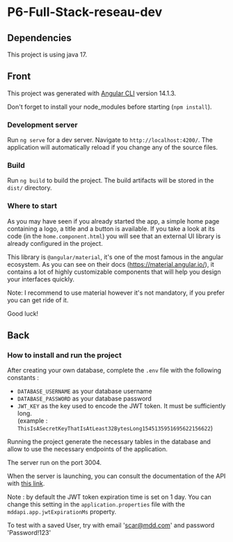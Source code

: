 # P6-Full-Stack-reseau-dev

## Dependencies

This project is using java 17.


## Front

This project was generated with [Angular CLI](https://github.com/angular/angular-cli) version 14.1.3.

Don't forget to install your node_modules before starting (`npm install`).

### Development server

Run `ng serve` for a dev server. Navigate to `http://localhost:4200/`. The application will automatically reload if you change any of the source files.

### Build

Run `ng build` to build the project. The build artifacts will be stored in the `dist/` directory.

### Where to start

As you may have seen if you already started the app, a simple home page containing a logo, a title and a button is available. If you take a look at its code (in the `home.component.html`) you will see that an external UI library is already configured in the project.

This library is `@angular/material`, it's one of the most famous in the angular ecosystem. As you can see on their docs (https://material.angular.io/), it contains a lot of highly customizable components that will help you design your interfaces quickly.

Note: I recommend to use material however it's not mandatory, if you prefer you can get ride of it.

Good luck!


## Back

### How to install and run the project

After creating your own database, complete the `.env` file with the following constants :
- `DATABASE_USERNAME` as your database username
- `DATABASE_PASSWORD` as your database password
- `JWT_KEY` as the key used to encode the JWT token. It must be sufficiently long.  
(example : `ThisIsASecretKeyThatIsAtLeast32BytesLong1545135951695622156622`)

Running the project generate the necessary tables in the database and allow to use the necessary endpoints of the application.   

The server run on the port 3004.

When the server is launching, you can consult the documentation of the API with [this link](http://localhost:3004/api/swagger-ui/index.html).  

Note : by default the JWT token expiration time is set on 1 day. You can change this setting in the `application.properties` file with the `mddapi.app.jwtExpirationMs` property.

To test with a saved User, try with email 'scar@mdd.com' and password 'Password!123'